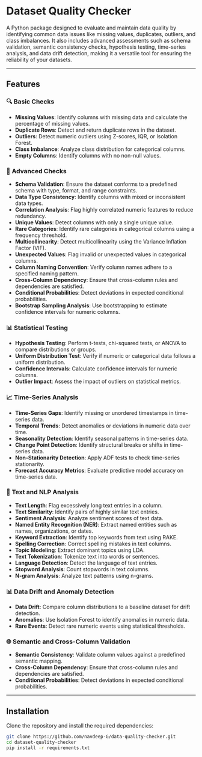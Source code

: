 # Dataset Quality Checker

A Python package designed to evaluate and maintain data quality by identifying common data issues like missing values, duplicates, outliers, and class imbalances. It also includes advanced assessments such as schema validation, semantic consistency checks, hypothesis testing, time-series analysis, and data drift detection, making it a versatile tool for ensuring the reliability of your datasets.

---

## Features

### 🔍 **Basic Checks**
- **Missing Values**: Identify columns with missing data and calculate the percentage of missing values.
- **Duplicate Rows**: Detect and return duplicate rows in the dataset.
- **Outliers**: Detect numeric outliers using Z-scores, IQR, or Isolation Forest.
- **Class Imbalance**: Analyze class distribution for categorical columns.
- **Empty Columns**: Identify columns with no non-null values.

### 🚀 **Advanced Checks**
- **Schema Validation**: Ensure the dataset conforms to a predefined schema with type, format, and range constraints.
- **Data Type Consistency**: Identify columns with mixed or inconsistent data types.
- **Correlation Analysis**: Flag highly correlated numeric features to reduce redundancy.
- **Unique Values**: Detect columns with only a single unique value.
- **Rare Categories**: Identify rare categories in categorical columns using a frequency threshold.
- **Multicollinearity**: Detect multicollinearity using the Variance Inflation Factor (VIF).
- **Unexpected Values**: Flag invalid or unexpected values in categorical columns.
- **Column Naming Convention**: Verify column names adhere to a specified naming pattern.
- **Cross-Column Dependency**: Ensure that cross-column rules and dependencies are satisfied.
- **Conditional Probabilities**: Detect deviations in expected conditional probabilities.
- **Bootstrap Sampling Analysis**: Use bootstrapping to estimate confidence intervals for numeric columns.

### 📊 **Statistical Testing**
- **Hypothesis Testing**: Perform t-tests, chi-squared tests, or ANOVA to compare distributions or groups.
- **Uniform Distribution Test**: Verify if numeric or categorical data follows a uniform distribution.
- **Confidence Intervals**: Calculate confidence intervals for numeric columns.
- **Outlier Impact**: Assess the impact of outliers on statistical metrics.

### 📈 **Time-Series Analysis**
- **Time-Series Gaps**: Identify missing or unordered timestamps in time-series data.
- **Temporal Trends**: Detect anomalies or deviations in numeric data over time.
- **Seasonality Detection**: Identify seasonal patterns in time-series data.
- **Change Point Detection**: Identify structural breaks or shifts in time-series data.
- **Non-Stationarity Detection**: Apply ADF tests to check time-series stationarity.
- **Forecast Accuracy Metrics**: Evaluate predictive model accuracy on time-series data.

### 📝 **Text and NLP Analysis**
- **Text Length**: Flag excessively long text entries in a column.
- **Text Similarity**: Identify pairs of highly similar text entries.
- **Sentiment Analysis**: Analyze sentiment scores of text data.
- **Named Entity Recognition (NER)**: Extract named entities such as names, organizations, or dates.
- **Keyword Extraction**: Identify top keywords from text using RAKE.
- **Spelling Correction**: Correct spelling mistakes in text columns.
- **Topic Modeling**: Extract dominant topics using LDA.
- **Text Tokenization**: Tokenize text into words or sentences.
- **Language Detection**: Detect the language of text entries.
- **Stopword Analysis**: Count stopwords in text columns.
- **N-gram Analysis**: Analyze text patterns using n-grams.

### 📊 **Data Drift and Anomaly Detection**
- **Data Drift**: Compare column distributions to a baseline dataset for drift detection.
- **Anomalies**: Use Isolation Forest to identify anomalies in numeric data.
- **Rare Events**: Detect rare numeric events using statistical thresholds.

### 🌐 **Semantic and Cross-Column Validation**
- **Semantic Consistency**: Validate column values against a predefined semantic mapping.
- **Cross-Column Dependency**: Ensure that cross-column rules and dependencies are satisfied.
- **Conditional Probabilities**: Detect deviations in expected conditional probabilities.

---

## Installation

Clone the repository and install the required dependencies:

```bash
git clone https://github.com/navdeep-G/data-quality-checker.git
cd dataset-quality-checker
pip install -r requirements.txt
